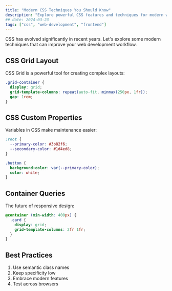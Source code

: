```yaml
---
title: "Modern CSS Techniques You Should Know"
description: "Explore powerful CSS features and techniques for modern web development."
## date: 2024-03-23
tags: ["css", "web-development", "frontend"]
---
```


CSS has evolved significantly in recent years. Let's explore some modern techniques that can improve your web development workflow.

## CSS Grid Layout

CSS Grid is a powerful tool for creating complex layouts:

```css
.grid-container {
  display: grid;
  grid-template-columns: repeat(auto-fit, minmax(250px, 1fr));
  gap: 1rem;
}
```

## CSS Custom Properties

Variables in CSS make maintenance easier:

```css
:root {
  --primary-color: #3b82f6;
  --secondary-color: #1d4ed8;
}

.button {
  background-color: var(--primary-color);
  color: white;
}
```

## Container Queries

The future of responsive design:

```css
@container (min-width: 400px) {
  .card {
    display: grid;
    grid-template-columns: 2fr 1fr;
  }
}
```

## Best Practices

1. Use semantic class names
2. Keep specificity low
3. Embrace modern features
4. Test across browsers

